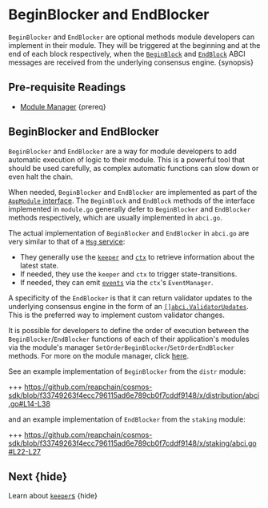 <!--
order: 6
-->

# BeginBlocker and EndBlocker

`BeginBlocker` and `EndBlocker` are optional methods module developers can implement in their module. They will be triggered at the beginning and at the end of each block respectively, when the [`BeginBlock`](../core/baseapp.md#beginblock) and [`EndBlock`](../core/baseapp.md#endblock) ABCI messages are received from the underlying consensus engine. {synopsis}

## Pre-requisite Readings

- [Module Manager](./module-manager.md) {prereq}

## BeginBlocker and EndBlocker

`BeginBlocker` and `EndBlocker` are a way for module developers to add automatic execution of logic to their module. This is a powerful tool that should be used carefully, as complex automatic functions can slow down or even halt the chain.

When needed, `BeginBlocker` and `EndBlocker` are implemented as part of the [`AppModule` interface](./module-manager.md#appmodule). The `BeginBlock` and `EndBlock` methods of the interface implemented in `module.go` generally defer to `BeginBlocker` and `EndBlocker` methods respectively, which are usually implemented in `abci.go`.

The actual implementation of `BeginBlocker` and `EndBlocker` in `abci.go` are very similar to that of a [`Msg` service](./msg-services.md):

- They generally use the [`keeper`](./keeper.md) and [`ctx`](../core/context.md) to retrieve information about the latest state.
- If needed, they use the `keeper` and `ctx` to trigger state-transitions.
- If needed, they can emit [`events`](../core/events.md) via the `ctx`'s `EventManager`.

A specificity of the `EndBlocker` is that it can return validator updates to the underlying consensus engine in the form of an [`[]abci.ValidatorUpdates`](https://tendermint.com/docs/app-dev/abci-spec.html#validatorupdate). This is the preferred way to implement custom validator changes.

It is possible for developers to define the order of execution between the `BeginBlocker`/`EndBlocker` functions of each of their application's modules via the module's manager `SetOrderBeginBlocker`/`SetOrderEndBlocker` methods. For more on the module manager, click [here](./module-manager.md#manager).

See an example implementation of `BeginBlocker` from the `distr` module:

+++ https://github.com/reapchain/cosmos-sdk/blob/f33749263f4ecc796115ad6e789cb0f7cddf9148/x/distribution/abci.go#L14-L38

and an example implementation of `EndBlocker` from the `staking` module:

+++ https://github.com/reapchain/cosmos-sdk/blob/f33749263f4ecc796115ad6e789cb0f7cddf9148/x/staking/abci.go#L22-L27

## Next {hide}

Learn about [`keeper`s](./keeper.md) {hide}
